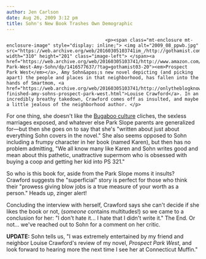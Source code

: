 ```yaml
---
author: Jen Carlson
date: Aug 26, 2009 3:12 pm
title: Sohn's New Book Trashes Own Demographic
---
```


	
										<p><span class="mt-enclosure mt-enclosure-image" style="display: inline;"> <img alt="2009_08_ppwb.jpg" src="https://web.archive.org/web/20160305103741im_/http://gothamist.com/attachments/arts_jen/2009_08_ppwb.jpg" width="310" height="201" class="image-left"> </span><a href="https://web.archive.org/web/20160305103741/http://www.amazon.com/Prospect-Park-West-Amy-Sohn/dp/1416577637/?tag=gothamist03-20"><em>Prospect Park West</em></a>, Amy Sohn&apos;s new novel depicting (and picking apart) the people and places in that neighborhood, has fallen into the hands of Smartmom, <a href="https://web.archive.org/web/20160305103741/http://onlytheblogknowsbrooklyn.typepad.com/only_the_blog_knows_brook/2009/08/i-finished-amy-sohns-prospect-park-west.html">Louise Crawford</a>. In an incredibly breathy takedown, Crawford comes off as insulted, and maybe a little jealous of the neighborhood author. </p>

<p>For one thing, she doesn&apos;t like the <a href="https://web.archive.org/web/20160305103741/http://gothamist.com/2008/02/13/photo_of_the_da_20.php">Bugaboo culture</a> cliches, the sexless marriages exposed, and whatever else Park Slope parents are generalized for&#x2014;but then she goes on to say that she&apos;s &quot;written about just about everything Sohn covers in the novel.&quot; She also seems opposed to Sohn including a frumpy character in her book (named Karen), but then has no problem admitting, &quot;We all know many like Karen and Sohn writes good and mean about this pathetic, unattractive supermom who is obsessed with buying a coop and getting her kid into PS 321.&quot;</p>

<p>So who is this book for, aside from the Park Slope moms it insults? Crawford suggests the &quot;superficial&quot; story is perfect for those who think their &quot;prowess giving blow jobs is a true measure of your worth as a person.&quot; Heads up, zinger alert!</p>

<p>Concluding the interview with herself, Crawford says she can&apos;t decide if she likes the book or not, (<em>someone</em> contains multitudes!) so we came to a conclusion for her: &quot;I don&apos;t hate it... I hate that I didn&apos;t write it.&quot; The End. Or not... we&apos;ve reached out to Sohn for a comment on her critic.</p>

<p><strong>UPDATE:</strong> Sohn tells us, &quot;I was extremely entertained by my friend and neighbor Louise Crawford&apos;s review of my novel, <em>Prospect Park West</em>, and look forward to hearing more the next time I see her at Connecticut Muffin.&quot;</p>					
										
									
				